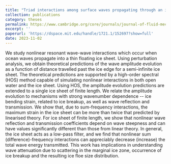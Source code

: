 ```yaml
---
title: "Triad interactions among surface waves propagating through an ice sheet"
collection: publications
category: theses
permalink: https://www.cambridge.org/core/journals/journal-of-fluid-mechanics/article/sumfrequency-triad-interactions-among-surface-waves-propagating-through-an-ice-sheet/B38A4BAC7D0C2AD7418E70A55DF3CB20
excerpt: ''
paperurl: 'https://dspace.mit.edu/handle/1721.1/152697?show=full'
date: 2023-11-02
---
```

We study nonlinear resonant wave-wave interactions which occur when ocean waves propagate into a thin floating ice sheet. Using perturbation analysis, we obtain theoretical predictions of the wave amplitude evolution as a function of distance travelled past the ice edge for a semi-infinite ice sheet. The theoretical predictions are supported by a high-order spectral (HOS) method capable of simulating nonlinear interactions in both open water and the ice sheet. Using HOS, the amplitude evolution predictions are extended to a single ice sheet of finite length. We relate the amplitude evolution to mechanisms with strong wavenumber dependence -- ice bending strain, related to ice breakup, as well as wave reflection and transmission. We show that, due to sum-frequency interactions, the maximum strain in the ice sheet can be more than twice that predicted by linearised theory. For ice sheet of finite length, we show that nonlinear wave reflection and transmission coefficients depend on wave steepness and can have values significantly different than those from linear theory. In general, the ice sheet acts as a low-pass filter, and we find that nonlinear sum (difference)-frequency interactions can appreciably decrease (increase) the total wave energy transmitted. This work has implications in understanding wave attenuation due to scattering in the marginal ice zone, occurrence of ice breakup and the resulting ice floe size distribution.
